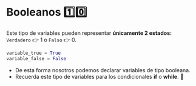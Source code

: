 # Booleanos 1️⃣0️⃣

Este tipo de variables pueden representar **únicamente 2 estados:** `Verdadero` 👉 1 o `Falso` 👉 0.

```python
variable_true = True
variable_false = False
```

* De esta forma nosotros podemos declarar variables de tipo booleana.
* Recuerda este tipo de variables para los condicionales **if** o **while**. 🧠